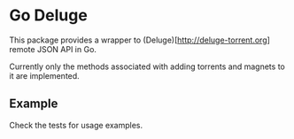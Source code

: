 # Go Deluge

This package provides a wrapper to (Deluge)[http://deluge-torrent.org] remote JSON API in Go.

Currently only the methods associated with adding torrents and magnets to it are implemented.

## Example

Check the tests for usage examples.